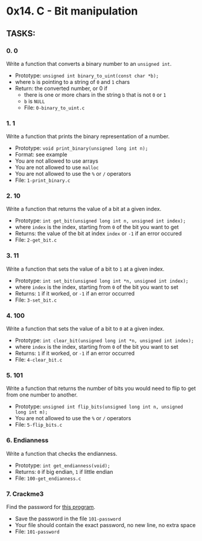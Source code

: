 # 0x14. C - Bit manipulation

## TASKS:

### 0. 0
Write a function that converts a binary number to an  `unsigned int`.
-   Prototype:  `unsigned int binary_to_uint(const char *b);`
-   where  `b`  is pointing to a string of  `0`  and  `1`  chars
-   Return: the converted number, or 0 if
    -   there is one or more chars in the string  `b`  that is not  `0`  or  `1`
    -   `b`  is  `NULL`
    -   File:  `0-binary_to_uint.c`
    
### 1. 1
Write a function that prints the binary representation of a number.
-   Prototype:  `void print_binary(unsigned long int n);`
-   Format: see example
-   You are not allowed to use arrays
-   You are not allowed to use  `malloc`
-   You are not allowed to use the  `%`  or  `/`  operators
-   File:  `1-print_binary.c`

### 2. 10
Write a function that returns the value of a bit at a given index.
-   Prototype:  `int get_bit(unsigned long int n, unsigned int index);`
-   where  `index`  is the index, starting from  `0`  of the bit you want to get
-   Returns: the value of the bit at index  `index`  or  `-1`  if an error occured
-   File:  `2-get_bit.c`

### 3. 11
Write a function that sets the value of a bit to  `1`  at a given index.
-   Prototype:  `int set_bit(unsigned long int *n, unsigned int index);`
-   where  `index`  is the index, starting from  `0`  of the bit you want to set
-   Returns:  `1`  if it worked, or  `-1`  if an error occurred
-   File:  `3-set_bit.c`

### 4. 100
Write a function that sets the value of a bit to  `0`  at a given index.
-   Prototype:  `int clear_bit(unsigned long int *n, unsigned int index);`
-   where  `index`  is the index, starting from  `0`  of the bit you want to set
-   Returns:  `1`  if it worked, or  `-1`  if an error occurred
-   File:  `4-clear_bit.c`

### 5. 101
Write a function that returns the number of bits you would need to flip to get from one number to another.
-   Prototype:  `unsigned int flip_bits(unsigned long int n, unsigned long int m);`
-   You are not allowed to use the  `%`  or  `/`  operators
-   File:  `5-flip_bits.c`

### 6. Endianness
Write a function that checks the endianness.
-   Prototype:  `int get_endianness(void);`
-   Returns:  `0`  if big endian,  `1`  if little endian
-   File:  `100-get_endianness.c`

### 7. Crackme3
Find the password for  [this program](https://github.com/holbertonschool/0x13.c "this program").
-   Save the password in the file  `101-password`
-   Your file should contain the exact password, no new line, no extra space
-   File:  `101-password`

